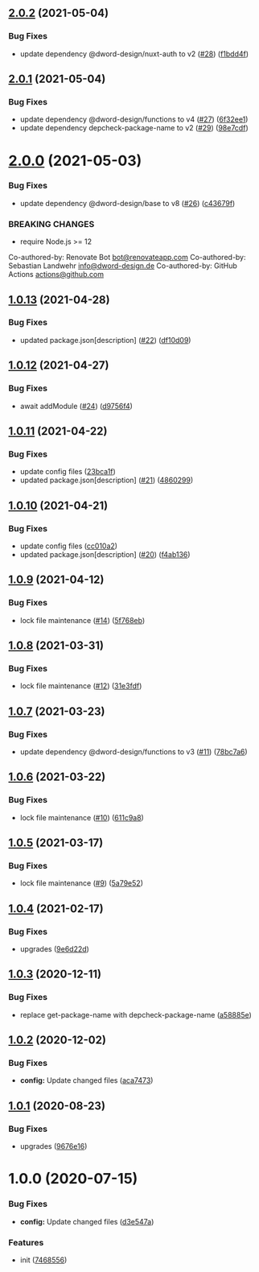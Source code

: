 ## [2.0.2](https://github.com/dword-design/nuxt-pouchdb/compare/v2.0.1...v2.0.2) (2021-05-04)


### Bug Fixes

* update dependency @dword-design/nuxt-auth to v2 ([#28](https://github.com/dword-design/nuxt-pouchdb/issues/28)) ([f1bdd4f](https://github.com/dword-design/nuxt-pouchdb/commit/f1bdd4f55fd89ef5e582b4e322cf76ccc924e87a))

## [2.0.1](https://github.com/dword-design/nuxt-pouchdb/compare/v2.0.0...v2.0.1) (2021-05-04)


### Bug Fixes

* update dependency @dword-design/functions to v4 ([#27](https://github.com/dword-design/nuxt-pouchdb/issues/27)) ([6f32ee1](https://github.com/dword-design/nuxt-pouchdb/commit/6f32ee193bc3852c243c57b17264503d3bb0260e))
* update dependency depcheck-package-name to v2 ([#29](https://github.com/dword-design/nuxt-pouchdb/issues/29)) ([98e7cdf](https://github.com/dword-design/nuxt-pouchdb/commit/98e7cdf5c72a2834799d347df2fbed7526a92f40))

# [2.0.0](https://github.com/dword-design/nuxt-pouchdb/compare/v1.0.13...v2.0.0) (2021-05-03)


### Bug Fixes

* update dependency @dword-design/base to v8 ([#26](https://github.com/dword-design/nuxt-pouchdb/issues/26)) ([c43679f](https://github.com/dword-design/nuxt-pouchdb/commit/c43679f28fff09fa9b7cec475cf2d1208c470ed1))


### BREAKING CHANGES

* require Node.js >= 12

Co-authored-by: Renovate Bot <bot@renovateapp.com>
Co-authored-by: Sebastian Landwehr <info@dword-design.de>
Co-authored-by: GitHub Actions <actions@github.com>

## [1.0.13](https://github.com/dword-design/nuxt-pouchdb/compare/v1.0.12...v1.0.13) (2021-04-28)


### Bug Fixes

* updated package.json[description] ([#22](https://github.com/dword-design/nuxt-pouchdb/issues/22)) ([df10d09](https://github.com/dword-design/nuxt-pouchdb/commit/df10d096a1129b536c8713cbb48996b83d6f1ef8))

## [1.0.12](https://github.com/dword-design/nuxt-pouchdb/compare/v1.0.11...v1.0.12) (2021-04-27)


### Bug Fixes

* await addModule ([#24](https://github.com/dword-design/nuxt-pouchdb/issues/24)) ([d9756f4](https://github.com/dword-design/nuxt-pouchdb/commit/d9756f49399a835b937da90ade04be4aedda8a0c))

## [1.0.11](https://github.com/dword-design/nuxt-pouchdb/compare/v1.0.10...v1.0.11) (2021-04-22)


### Bug Fixes

* update config files ([23bca1f](https://github.com/dword-design/nuxt-pouchdb/commit/23bca1f897f6c528355993990a6783b1c4986427))
* updated package.json[description] ([#21](https://github.com/dword-design/nuxt-pouchdb/issues/21)) ([4860299](https://github.com/dword-design/nuxt-pouchdb/commit/4860299c44140691b15efee79015fca44848314c))

## [1.0.10](https://github.com/dword-design/nuxt-pouchdb/compare/v1.0.9...v1.0.10) (2021-04-21)


### Bug Fixes

* update config files ([cc010a2](https://github.com/dword-design/nuxt-pouchdb/commit/cc010a2d5b5752b5d087593cc7507e078c42faed))
* updated package.json[description] ([#20](https://github.com/dword-design/nuxt-pouchdb/issues/20)) ([f4ab136](https://github.com/dword-design/nuxt-pouchdb/commit/f4ab13694a4cee14ab19adab958da652aa5c7eac))

## [1.0.9](https://github.com/dword-design/nuxt-pouchdb/compare/v1.0.8...v1.0.9) (2021-04-12)


### Bug Fixes

* lock file maintenance ([#14](https://github.com/dword-design/nuxt-pouchdb/issues/14)) ([5f768eb](https://github.com/dword-design/nuxt-pouchdb/commit/5f768eb7841232f7a65fb930c84733f80f8eedd9))

## [1.0.8](https://github.com/dword-design/nuxt-pouchdb/compare/v1.0.7...v1.0.8) (2021-03-31)


### Bug Fixes

* lock file maintenance ([#12](https://github.com/dword-design/nuxt-pouchdb/issues/12)) ([31e3fdf](https://github.com/dword-design/nuxt-pouchdb/commit/31e3fdf867dfdd2270b841c02330b27b1f1d85ee))

## [1.0.7](https://github.com/dword-design/nuxt-pouchdb/compare/v1.0.6...v1.0.7) (2021-03-23)


### Bug Fixes

* update dependency @dword-design/functions to v3 ([#11](https://github.com/dword-design/nuxt-pouchdb/issues/11)) ([78bc7a6](https://github.com/dword-design/nuxt-pouchdb/commit/78bc7a66e478cec2cea7f8bb6067d46d88c202c6))

## [1.0.6](https://github.com/dword-design/nuxt-pouchdb/compare/v1.0.5...v1.0.6) (2021-03-22)


### Bug Fixes

* lock file maintenance ([#10](https://github.com/dword-design/nuxt-pouchdb/issues/10)) ([611c9a8](https://github.com/dword-design/nuxt-pouchdb/commit/611c9a88a0be59120479ed593fa8a707a26b8c0b))

## [1.0.5](https://github.com/dword-design/nuxt-pouchdb/compare/v1.0.4...v1.0.5) (2021-03-17)


### Bug Fixes

* lock file maintenance ([#9](https://github.com/dword-design/nuxt-pouchdb/issues/9)) ([5a79e52](https://github.com/dword-design/nuxt-pouchdb/commit/5a79e5248c9add99045cda291d1624ac0a68ae5c))

## [1.0.4](https://github.com/dword-design/nuxt-pouchdb/compare/v1.0.3...v1.0.4) (2021-02-17)


### Bug Fixes

* upgrades ([9e6d22d](https://github.com/dword-design/nuxt-pouchdb/commit/9e6d22dd8d4736ab42530cc3a5a34c591f60b4a8))

## [1.0.3](https://github.com/dword-design/nuxt-pouchdb/compare/v1.0.2...v1.0.3) (2020-12-11)


### Bug Fixes

* replace get-package-name with depcheck-package-name ([a58885e](https://github.com/dword-design/nuxt-pouchdb/commit/a58885e4cfce1a57786a9011b29a90aafdbdc723))

## [1.0.2](https://github.com/dword-design/nuxt-pouchdb/compare/v1.0.1...v1.0.2) (2020-12-02)


### Bug Fixes

* **config:** Update changed files ([aca7473](https://github.com/dword-design/nuxt-pouchdb/commit/aca74731000c780814f195c32e1d268c94ff2304))

## [1.0.1](https://github.com/dword-design/nuxt-pouchdb/compare/v1.0.0...v1.0.1) (2020-08-23)


### Bug Fixes

* upgrades ([9676e16](https://github.com/dword-design/nuxt-pouchdb/commit/9676e169b2ad9476474b7f0c8ca5d62d41eae046))

# 1.0.0 (2020-07-15)


### Bug Fixes

* **config:** Update changed files ([d3e547a](https://github.com/dword-design/nuxt-pouchdb/commit/d3e547afeae60a509f59ff5fc3886d71ea704c63))


### Features

* init ([7468556](https://github.com/dword-design/nuxt-pouchdb/commit/7468556374726e6175c98421099da261a26c3080))
